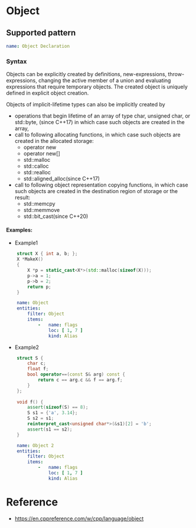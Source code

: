 # Object

## Supported pattern
```yaml
name: Object Declaration
```
### Syntax
Objects can be explicitly created by definitions, new-expressions, throw-expressions, changing the active member of a union and evaluating expressions that require temporary objects. The created object is uniquely defined in explicit object creation.

Objects of implicit-lifetime types can also be implicitly created by

- operations that begin lifetime of an array of type char, unsigned char, or std::byte, (since C++17) in which case such objects are created in the array,
- call to following allocating functions, in which case such objects are created in the allocated storage:
  - operator new
  - operator new[]
  - std::malloc
  - std::calloc
  - std::realloc
  - std::aligned_alloc(since C++17)
- call to following object representation copying functions, in which case such objects are created in the destination region of storage or the result:
  - std::memcpy
  - std::memmove
  - std::bit_cast(since C++20)



#### Examples: 

- Example1
```cpp
    struct X { int a, b; };
    X *MakeX()
    {
        X *p = static_cast<X*>(std::malloc(sizeof(X)));
        p->a = 1;
        p->b = 2;
        return p;
    }
```

```yaml
    name: Object
    entities:
        filter: Object
        items:
            -   name: flags
                loc: [ 1, 7 ]
                kind: Alias
```

- Example2
```cpp
    struct S {
        char c;  
        float f; 
        bool operator==(const S& arg) const { 
            return c == arg.c && f == arg.f;
        }
    };
 
    void f() {
        assert(sizeof(S) == 8);
        S s1 = {'a', 3.14};
        S s2 = s1;
        reinterpret_cast<unsigned char*>(&s1)[2] = 'b'; 
        assert(s1 == s2); 
    }
```

```yaml
    name: Object 2
    entities:
        filter: Object
        items:
            -   name: flags
                loc: [ 1, 7 ]
                kind: Alias
```

# Reference
- https://en.cppreference.com/w/cpp/language/object

